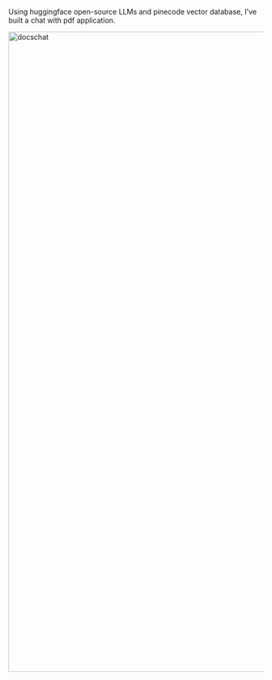 Using huggingface open-source LLMs and pinecode vector database, I've built a chat with pdf application.

<img width="1264" alt="docschat" src="https://github.com/user-attachments/assets/283965cb-4a0f-4cb4-becf-c3f8e31a7546">
